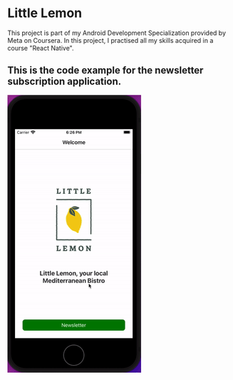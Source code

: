 # Little Lemon
This project is part of my Android Development Specialization provided by Meta on Coursera. In this project, I practised all my skills acquired in a course "React Native".

## This is the code example for the newsletter subscription application.

![](little_lemon.gif)

